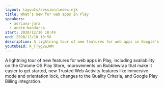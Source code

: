 ```yaml
---
layout: layouts/session/index.njk
title: What’s new for web apps in Play
speakers:
  - adriana-jara
  - andre-bandarra
start: 2020/12/10 10:49
end: 2020/12/10 10:58
description: A lightning tour of new features for web apps in Google’s Play Store.
youtubeId: K_TTyg2wJWM
---
```


A lightning tour of new features for web apps in Play, including availability on the Chrome OS Play Store, improvements on Bubblewrap that make it easier to get started, new Trusted Web Activity features like immersive mode and orientation lock, changes to the Quality Criteria, and Google Play Billing integration.
